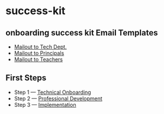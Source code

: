 # success-kit
onboarding success kit
Email Templates
------
* [Mailout to Tech Dept.](../mailouts/tech.txt)
* [Mailout to Principals](../mailouts/principals.txt)
* [Mailout to Teachers](../mailouts/teachers.txt)

First Steps
------
* Step 1 — [Technical Onboarding](../steps/1.pdf)
* Step 2 — [Professional Development](../steps/1.pdf)
* Step 3 — [Implementation](../steps/2.pdf)
